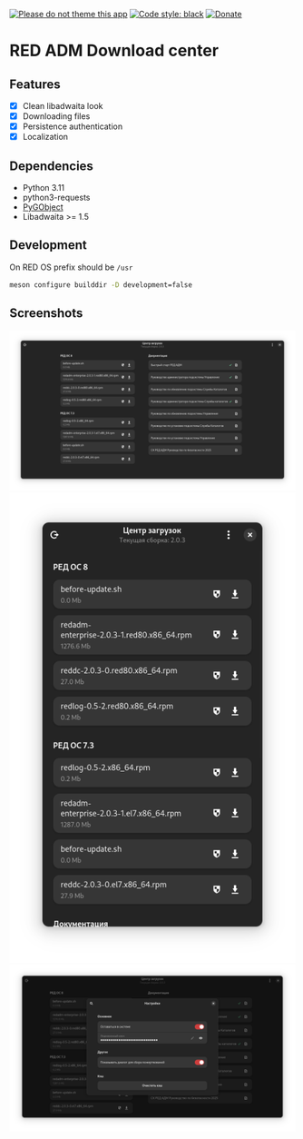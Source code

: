 [![Please do not theme this app](https://stopthemingmy.app/badge.svg)](https://stopthemingmy.app)
[![Code style: black](https://img.shields.io/badge/code%20style-black-000000.svg)](https://github.com/psf/black)
[![Donate](https://img.shields.io/badge/Donate-Boosty.to-F15F2C.svg)](https://boosty.to/katy248/donate)

# RED ADM Download center

## Features

- [X] Clean libadwaita look
- [X] Downloading files
- [X] Persistence authentication
- [X] Localization

## Dependencies

- Python 3.11
- python3-requests
- [PyGObject](https://pygobject.gnome.org/)
- Libadwaita >= 1.5

## Development

On RED OS prefix should be `/usr`

```bash
meson configure builddir -D development=false
```

## Screenshots

![Main page screenshot](other/screenshots/main-page.png)
![Main page (mobile) screenshot](other/screenshots/main-page-mobile.png)
![Setting page](other/screenshots/settings-page.png)
